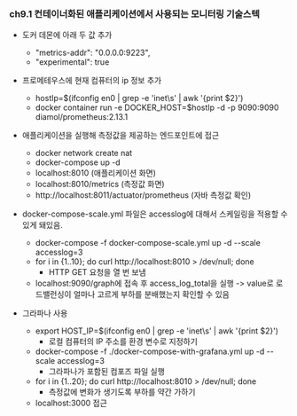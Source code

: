 ### ch9.1 컨테이너화된 애플리케이션에서 사용되는 모니터링 기술스텍

  * 도커 데몬에 아래 두 값 추가
    * "metrics-addr": "0.0.0.0:9223",
    * "experimental": true
  * 프로메테우스에 현재 컴퓨터의 ip 정보 추가
    * hostIp=$(ifconfig en0 | grep -e 'inet\s' | awk '{print $2}')
    * docker container run -e DOCKER_HOST=$hostIp -d -p 9090:9090 diamol/prometheus:2.13.1  
  
  * 애플리케이션을 실행해 측정값을 제공하는 엔드포인트에 접근
    * docker network create nat
    * docker-compose up -d
    * localhost:8010 (애플리케이션 화면)
    * localhost:8010/metrics (측정값 화면)
    * http://localhost:8011/actuator/prometheus (자바 측정값 확인)  
  
  * docker-compose-scale.yml 파일은 accesslog에 대해서 스케일링을 적용할 수 있게 돼있음. 
    * docker-compose -f docker-compose-scale.yml up -d --scale accesslog=3
    * for i in {1..10}; do curl http://localhost:8010 > /dev/null; done
      * HTTP GET 요청을 열 번 보냄
    * localhost:9090/graph에 접속 후 access_log_total을 실행 -> value로 로드밸런싱이 얼마나 고르게 부하를 분배했는지 확인할 수 있음  
  
  * 그라파나 사용
    * export HOST_IP=$(ifconfig en0 | grep -e 'inet\s' | awk '{print $2}')
      * 로컬 컴퓨터의 IP 주소를 환경 변수로 지정하기
    * docker-compose -f ./docker-compose-with-grafana.yml up -d --scale accesslog=3
      * 그라파나가 포함된 컴포즈 파일 실행
    * for i in {1..20}; do curl http://localhost:8010 > /dev/null; done
      * 측정값에 변화가 생기도록 부하를 약간 가하기
    * localhost:3000 접근